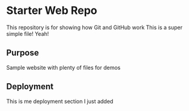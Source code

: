 # Starter Web Repo

This repository is for showing how Git and GitHub work
This is a super simple file! Yeah!

## Purpose

Sample website with plenty of files for demos

## Deployment

This is me deployment section I just added
